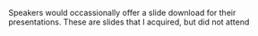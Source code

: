 Speakers would occassionally offer a slide download for their presentations.  These are slides that I acquired, but did not attend